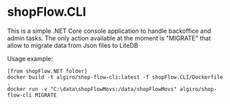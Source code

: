 # shopFlow.CLI
This is a simple .NET Core console application to handle backoffice and admin tasks.
The only action available at the moment is "MIGRATE" that allow to migrate data from Json files to LiteDB

Usage example:
```shell
[from shopFlow.NET folder]
docker build -t algiro/shop-flow-cli:latest -f shopFlow.CLI/Dockerfile .
docker run -v "C:\data\shopFlowMovs:/data/shopFlowMovs" algiro/shop-flow-cli MIGRATE